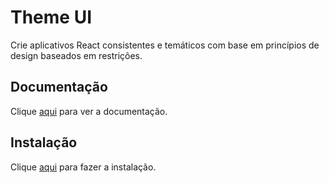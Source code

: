 # Theme UI

Crie aplicativos React consistentes e temáticos com base em princípios de design baseados em restrições.

## Documentação

Clique [aqui](https://github.com/system-ui/theme-ui) para ver a documentação.

## Instalação

Clique [aqui](https://www.npmjs.com/package/theme-ui) para fazer a instalação.